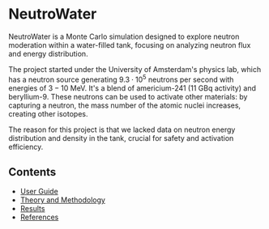 # NeutroWater

NeutroWater is a Monte Carlo simulation designed to explore neutron moderation within a water-filled tank, focusing on analyzing neutron flux and energy distribution.

The project started under the University of Amsterdam's physics lab, which has a neutron source generating $9.3 \cdot 10^5$ neutrons per second with energies of $3-10$ MeV. It's a blend of americium-241 (11 GBq activity) and beryllium-9. These neutrons can be used to activate other materials: by capturing a neutron, the mass number of the atomic nuclei increases, creating other isotopes.

The reason for this project is that we lacked data on neutron energy distribution and density in the tank, crucial for safety and activation efficiency.

## Contents

* [User Guide](./user_guide.md)
* [Theory and Methodology](./theory.md)
* [Results](./results.md)
* [References](./references.md)
